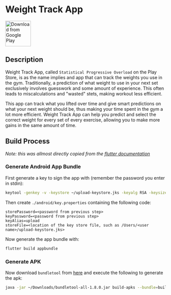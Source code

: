 # Weight Track App

[<img src="https://play.google.com/intl/en_us/badges/images/generic/en_badge_web_generic.png"
alt="Download from Google Play"
height="80">](https://play.google.com/store/apps/details?id=com.amosgross.weight_track_app)

## Description
Weight Track App, called `Statistical Progressive Overload` on the Play Store, is as the name implies and app that can track the weights you use in the gym.
Traditionally, a prediction of what weight to use in your next set exclusively involves guesswork and some amount of experience.
This often leads to miscalculations and "wasted" stets, making workout less efficient.

This app can track what you lifted over time and give smart predictions on what your next weight should be, thus making your time spent in the gym a lot more efficient.
Weight Track App can help you predict and select the correct weight for every set of every exercise, allowing you to make more gains in the same amount of time.

## Build Process
*Note: this was allmost directly copied from the [flutter documentation](https://flutter.dev/docs/deployment/android)*

### Generate Android App Bundle
First generate a key to sign the app with (remember the password you enter in stdin):
```bash
keytool -genkey -v -keystore ~/upload-keystore.jks -keyalg RSA -keysize 2048 -validity 10000 -alias upload
```

Then create ``./android/key.properties`` containing the following code:
```properties
storePassword=<password from previous step>
keyPassword=<password from previous step>
keyAlias=upload
storeFile=<location of the key store file, such as /Users/<user name>/upload-keystore.jks>
```

Now generate the app bundle with:
```bash
flutter build appbundle
```

### Generate APK
Now download `bundletool` from [here](https://github.com/google/bundletool/releases) and execute the following to generate the apk:
```bash
java -jar ~/Downloads/bundletool-all-1.8.0.jar build-apks --bundle=build/app/outputs/bundle/release/app-release.aab --output=build/weight-track-app.apks
```

